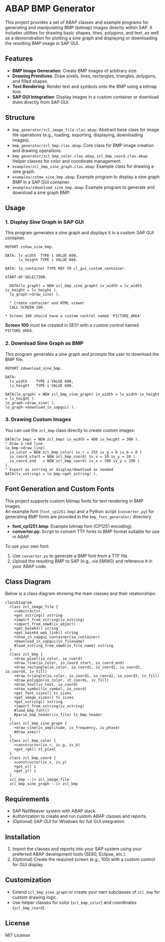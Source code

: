 # ABAP BMP Generator

This project provides a set of ABAP classes and example programs for generating and manipulating BMP (bitmap) images directly within SAP. It includes utilities for drawing basic shapes, lines, polygons, and text, as well as a demonstration for plotting a sine graph and displaying or downloading the resulting BMP image in SAP GUI.

## Features

- **BMP Image Generation**: Create BMP images of arbitrary size.
- **Drawing Primitives**: Draw pixels, lines, rectangles, triangles, polygons, and filled shapes.
- **Text Rendering**: Render text and symbols onto the BMP using a bitmap font.
- **SAP GUI Integration**: Display images in a custom container or download them directly from SAP GUI.

## Structure

- `bmp_generator/zcl_image_file.clas.abap`: Abstract base class for image file operations (e.g., loading, exporting, displaying, downloading images).
- `bmp_generator/zcl_bmp.clas.abap`: Core class for BMP image creation and drawing operations.
- `bmp_generator/zcl_bmp_color.clas.abap`, `zcl_bmp_coord.clas.abap`: Helper classes for color and coordinate management.
- `examples/zcl_bmp_sine_graph.clas.abap`: Example class for drawing a sine graph.
- `examples/zshow_sine_bmp.abap`: Example program to display a sine graph BMP in a SAP GUI container.
- `examples/zdownload_sine_bmp.abap`: Example program to generate and download a sine graph BMP.

## Usage

### 1. Display Sine Graph in SAP GUI

This program generates a sine graph and displays it in a custom SAP GUI container.

```abap
REPORT zshow_sine_bmp.

DATA: lv_width  TYPE i VALUE 600,
      lv_height TYPE i VALUE 600.

DATA: lo_container TYPE REF TO cl_gui_custom_container.

START-OF-SELECTION.

  DATA(lo_graph) = NEW zcl_bmp_sine_graph( iv_width = lv_width iv_height = lv_height ).
  lo_graph->draw_sine( ).

  " Create container and HTML viewer
  CALL SCREEN 100.

* Screen 100 should have a custom control named 'PICTURE_AREA'
```

**Screen 100** must be created in SE51 with a custom control named `PICTURE_AREA`.

### 2. Download Sine Graph as BMP

This program generates a sine graph and prompts the user to download the BMP file.

```abap
REPORT zdownload_sine_bmp.

DATA:
  lv_width    TYPE i VALUE 600,
  lv_height   TYPE i VALUE 600.

DATA(lo_graph) = NEW zcl_bmp_sine_graph( iv_width = lv_width iv_height = lv_height ).
lo_graph->draw_sine( ).
lo_graph->download_in_sapgui( ).
```

### 3. Drawing Custom Images

You can use the `zcl_bmp` class directly to create custom images:

```abap
DATA(lo_bmp) = NEW zcl_bmp( iv_width = 400 iv_height = 300 ).
" Draw a red line
lo_bmp->draw_line(
  io_color = NEW zcl_bmp_color( iv_r = 255 iv_g = 0 iv_b = 0 )
  io_coord_start = NEW zcl_bmp_coord( iv_x = 10 iv_y = 10 )
  io_coord_end   = NEW zcl_bmp_coord( iv_x = 390 iv_y = 290 )
).
" Export as xstring or display/download as needed
DATA(lv_xstring) = lo_bmp->get_xstring( ).
```

## Font Generation and Custom Fonts

This project supports custom bitmap fonts for text rendering in BMP images.  
An example font (`font_cp1251.bmp`) and a Python script (`converter.py`) for generating BMP fonts are provided in the `bmp_font_generator/` directory.

- **font_cp1251.bmp**: Example bitmap font (CP1251 encoding).
- **converter.py**: Script to convert TTF fonts to BMP format suitable for use in ABAP.

To use your own font:
1. Use `converter.py` to generate a BMP font from a TTF file.
2. Upload the resulting BMP to SAP (e.g., via SMW0) and reference it in your ABAP code.

## Class Diagram

Below is a class diagram showing the main classes and their relationships:

```mermaid
classDiagram
  class zcl_image_file {
    <<abstract>>
    +get_xstring() xstring
    +import_from_xstring(iv_xstring)
    +import_from_smw0(iv_object)
    +get_base64() string
    +get_base64_web_link() string
    +show_in_sapgui_container(io_container)
    +download_in_sapgui(iv_filename)
    #load_xstring_from_smw0(iv_file_name) xstring
  }
  class zcl_bmp {
    +draw_pixel(io_color, io_coord)
    +draw_line(io_color, io_coord_start, io_coord_end)
    +draw_rectangle(io_color, io_coord1, io_coord2, io_coord3, io_coord4, iv_fill)
    +draw_triangle(io_color, io_coord1, io_coord2, io_coord3, iv_fill)
    +draw_polygon(io_color, it_coords, iv_fill)
    +draw_text(iv_text, io_coord)
    +draw_symbol(iv_symbol, io_coord)
    +get_font_sizes() ts_sizes
    +get_image_sizes() ts_sizes
    +get_xstring() xstring
    +import_from_xstring(iv_xstring)
    #load_bmp_font()
    #parse_bmp_header(iv_file) ts_bmp_header
  }
  class zcl_bmp_sine_graph {
    +draw_sine(iv_amplitude, iv_frequency, iv_phase)
    #draw_axes()
  }
  class zcl_bmp_color {
    +constructor(iv_r, iv_g, iv_b)
    +get_rgb() tt_pixel
  }
  class zcl_bmp_coord {
    +constructor(iv_x, iv_y)
    +get_x() i
    +get_y() i
  }
  zcl_bmp --|> zcl_image_file
  zcl_bmp_sine_graph --|> zcl_bmp
```

## Requirements

- SAP NetWeaver system with ABAP stack.
- Authorization to create and run custom ABAP classes and reports.
- (Optional) SAP GUI for Windows for full GUI integration.

## Installation

1. Import the classes and reports into your SAP system using your preferred ABAP development tools (SE80, Eclipse, etc.).
2. (Optional) Create the required screen (e.g., 100) with a custom control for GUI display.

## Customization

- Extend `zcl_bmp_sine_graph` or create your own subclasses of `zcl_bmp` for custom drawing logic.
- Use helper classes for color (`zcl_bmp_color`) and coordinates (`zcl_bmp_coord`).

## License

MIT License